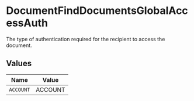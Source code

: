 # DocumentFindDocumentsGlobalAccessAuth

The type of authentication required for the recipient to access the document.


## Values

| Name      | Value     |
| --------- | --------- |
| `ACCOUNT` | ACCOUNT   |